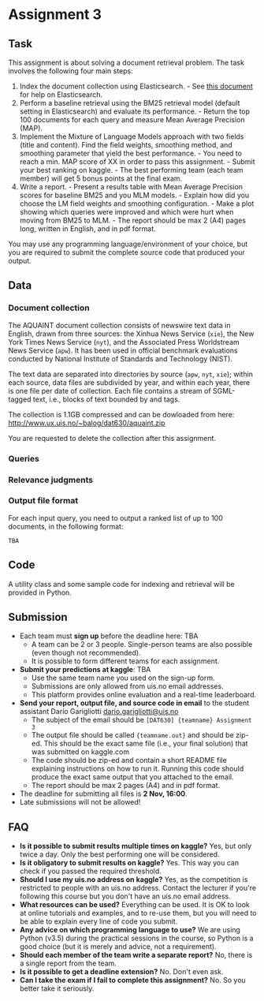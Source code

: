 # Assignment 3

## Task

This assignment is about solving a document retrieval problem.
The task involves the following four main steps:

  1. Index the document collection using Elasticsearch.
    - See [this document](../Elasticsearch.md) for help on Elasticsearch.
  2. Perform a baseline retrieval using the BM25 retrieval model (default setting in Elasticsearch) and evaluate its performance.
    - Return the top 100 documents for each query and measure Mean Average Precision (MAP).
  3. Implement the Mixture of Language Models approach with two fields (title and content). Find the field weights, smoothing method, and smoothing parameter that yield the best performance.
    - You need to reach a min. MAP score of XX in order to pass this assignment.
    - Submit your best ranking on kaggle.
    - The best performing team (each team member) will get 5 bonus points at the final exam.
  4. Write a report.
    - Present a results table with Mean Average Precision scores for baseline BM25 and you MLM models.
    - Explain how did you choose the LM field weights and smoothing configuration.
    - Make a plot showing which queries were improved and which were hurt when moving from BM25 to MLM.
    - The report should be max 2 (A4) pages long, written in English, and in pdf format.

You may use any programming language/environment of your choice, but you are required to submit the complete source code that produced your output.


## Data

### Document collection

The AQUAINT document collection consists of newswire text data in English, drawn from three sources: the Xinhua News Service (`xie`), the New York Times News Service (`nyt`), and the Associated Press Worldstream News Service (`apw`). It has been used in official benchmark evaluations conducted by National Institute of Standards and Technology (NIST).

The text data are separated into directories by source (`apw`, `nyt`, `xie`); within each source, data files are subdivided by year, and within each year, there is one file per date of collection. Each file contains a stream of SGML-tagged text, i.e., blocks of text bounded by <DOC> and </DOC> tags.

The collection is 1.1GB compressed and can be dowloaded from here: http://www.ux.uis.no/~balog/dat630/aquaint.zip

You are requested to delete the collection after this assignment.


### Queries


### Relevance judgments


### Output file format

For each input query, you need to output a ranked list of up to 100 documents, in the following format:

```
TBA
```

## Code

A utility class and some sample code for indexing and retrieval will be provided in Python.


## Submission

  * Each team must **sign up** before the deadline here: TBA
    - A team can be 2 or 3 people. Single-person teams are also possible (even though not recommended).
    - It is possible to form different teams for each assignment.
  * **Submit your predictions at kaggle**: TBA
    - Use the same team name you used on the sign-up form.
    - Submissions are only allowed from uis.no email addresses.
    - This platform provides online evaluation and a real-time leaderboard.
  * **Send your report, output file, and source code in email** to the student assistant Darío Garigliotti <dario.garigliotti@uis.no>
    - The subject of the email should be `[DAT630] {teamname} Assignment 3`
    - The output file should be called `{teamname.out}` and should be zip-ed. This should be the exact same file (i.e., your final solution) that was submitted on kaggle.com
    - The code should be zip-ed and contain a short README file explaining instructions on how to run it. Running this code should produce the exact same output that you attached to the email.
    - The report should be max 2 pages (A4) and in pdf format.
  * The deadline for submitting all files is **2 Nov, 16:00**.
  * Late submissions will not be allowed!


## FAQ

  - **Is it possible to submit results multiple times on kaggle?**
  Yes, but only twice a day. Only the best performing one will be considered.
  - **Is it obligatory to submit results on kaggle?**
  Yes. This way you can check if you passed the required threshold.
  - **Should I use my uis.no address on kaggle?** Yes, as the competition is restricted to people with an uis.no address. Contact the lecturer if you're following this course but you don't have an uis.no email address.
  - **What resources can be used?**
  Everything can be used. It is OK to look at online tutorials and examples, and to re-use them, but you will need to be able to explain every line of code you submit.
  - **Any advice on which programming language to use?** We are using Python (v3.5) during the practical sessions in the course, so Python is a good choice (but it is merely and advice, not a requirement).
  - **Should each member of the team write a separate report?** No, there is a single report from the team.
  - **Is it possible to get a deadline extension?**
  No. Don't even ask.
  - **Can I take the exam if I fail to complete this assignment?**
  No. So you better take it seriously.
